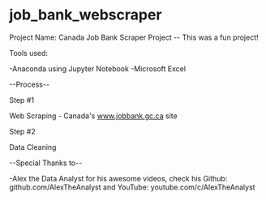 # job_bank_webscraper

Project Name: Canada Job Bank Scraper Project -- This was a fun project!


Tools used: 

-Anaconda using Jupyter Notebook
-Microsoft Excel


--Process--

Step #1

Web Scraping - Canada's www.jobbank.gc.ca site


Step #2

Data Cleaning




--Special Thanks to-- 

-Alex the Data Analyst for his awesome videos, check his Github: github.com/AlexTheAnalyst and YouTube: youtube.com/c/AlexTheAnalyst
